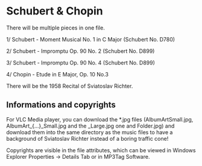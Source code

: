 # Schubert & Chopin

There will be multiple pieces in one file.

1/ Schubert - Moment Musical No. 1 in C Major (Schubert No. D780)

2/ Schubert - Impromptu Op. 90 No. 2 (Schubert No. D899)

3/ Schubert - Impromptu Op. 90 No. 4 (Schubert No. D899)

4/ Chopin - Etude in E Major, Op. 10 No.3

There will be the 1958 Recital of Sviatoslav Richter.

## Informations and copyrights

For VLC Media player, you can download the *.jpg files (AlbumArtSmall.jpg, AlbumArt_{...}_Small.jpg and the _Large.jpg one and Folder.jpg) and download them into the same directory as the music files to have a background of Sviatoslav Richter instead of a boring traffic cone!

Copyrights are visible in the file attributes, which can be viewed in Windows Explorer Properties → Details Tab or in MP3Tag Software.
